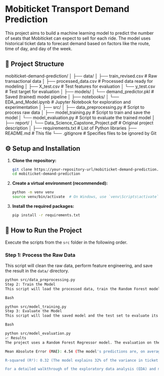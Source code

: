 
# Mobiticket Transport Demand Prediction

This project aims to build a machine learning model to predict the number of seats that Mobiticket can expect to sell for each ride. The model uses historical ticket data to forecast demand based on factors like the route, time of day, and day of the week.

## 📂 Project Structure

mobiticket-demand-prediction/
│
├── data/
│   ├── train_revised.csv       # Raw transactional data
│   ├── processed_data.csv      # Processed data ready for modeling
│   ├── X_test.csv              # Test features for evaluation
│   └── y_test.csv              # Test target for evaluation
│
├── models/
│   └── demand_predictor.pkl    # Saved (trained) model pipeline
│
├── notebooks/
│   └── EDA_and_Model.ipynb     # Jupyter Notebook for exploration and experimentation
│
├── src/
│   ├── data_preprocessing.py   # Script to process raw data
│   ├── model_training.py       # Script to train and save the model
│   └── model_evaluation.py     # Script to evaluate the trained model
│
├── report/
│   └── Data_Science_Capstone_Project.pdf # Original project description
│
├── requirements.txt            # List of Python libraries
├── README.md                   # This file
└── .gitignore                  # Specifies files to be ignored by Git


## ⚙️ Setup and Installation

1.  **Clone the repository:**
    ```bash
    git clone https://your-repository-url/mobiticket-demand-prediction.git
    cd mobiticket-demand-prediction
    ```

2.  **Create a virtual environment (recommended):**
    ```bash
    python -m venv venv
    source venv/bin/activate  # On Windows, use `venv\Scripts\activate`
    ```

3.  **Install the required packages:**
    ```bash
    pip install -r requirements.txt
    ```

## 🚀 How to Run the Project

Execute the scripts from the `src` folder in the following order.

### **Step 1: Process the Raw Data**
This script will clean the raw data, perform feature engineering, and save the result in the `data/` directory.

```bash
python src/data_preprocessing.py
Step 2: Train the Model
This script will load the processed data, train the Random Forest model, and save the trained pipeline to the models/ directory. It also saves the test set in data/ for evaluation.

Bash

python src/model_training.py
Step 3: Evaluate the Model
This script will load the saved model and the test set to evaluate its performance.

Bash

python src/model_evaluation.py
📈 Results
The project uses a Random Forest Regressor model. The evaluation on the unseen test set yielded the following results:

Mean Absolute Error (MAE): 4.54 (The model's predictions are, on average, off by about 4-5 seats).

R-squared (R²): 0.32 (The model explains 32% of the variance in ticket sales).

For a detailed walkthrough of the exploratory data analysis (EDA) and model building process, please see the Jupyter Notebook at notebooks/EDA_and_Model.ipynb.
